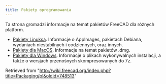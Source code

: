 ```yaml
---
title: Pakiety oprogramowania
---
```

Ta strona gromadzi informacje na temat pakietów FreeCAD dla różnych platform.

* [Pakiety Linuksa](/Linux_packaging "Linux packaging"). Informacje o AppImages, pakietach Debiana, wydaniach niestabilnych i codziennych, oraz innych.
* [Pakiety dla MacOS](/MacOS_packaging "MacOS packaging"). Informacje na temat pakietów .dmg.
* [Pakiety dla Windows](/Windows_packaging "Windows packaging"). Informacje o plikach wykonywalnych instalacji, a także o wersjach przenośnych skompresowanych do 7z.

Retrieved from "<http://wiki.freecad.org/index.php?title=Packaging/pl&oldid=748513>"
